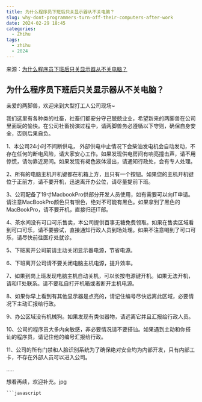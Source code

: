 ```yaml
---
title: 为什么程序员下班后只关显示器从不关电脑？
slug: why-dont-programmers-turn-off-their-computers-after-work
date: 2024-02-29 18:45
categories:
  - Zhihu
tags:
  - zhihu
  - 2024
---
```


来源：[为什么程序员下班后只关显示器从不关电脑？](https://www.zhihu.com/question/640589218/answer/3414109229)

## 为什么程序员下班后只关显示器从不关电脑？

亲爱的两脚兽，欢迎来到大型打工人公司现场~

我们这里有各种类的社畜，社畜们都安分守己兢兢业业，希望新来的两脚兽在公司里面玩的愉快。在公司社畜扮演过程中，请两脚兽务必遵循以下守则，确保自身安全，否则后果自负。

1、本公司24小时不间断供电， 外部供电中止情况下会柴油发电机会自动发动，不存在任何的断电风险，请大家安心工作。如果发现供电房间有响亮撞击声，请不用惊慌，请勿靠近房间。如果发现有褐色液体浸出，请通知行政处，会有专人处理。

2、所有的电脑主机开机键都在机箱上方，且只有一个按钮。如果您的主机开机键位于正前方，请不要开机，迅速离开办公位，请尽量提前下班。

3、公司配备了19寸MacbookPro供部分开发人员使用，如有需要可以向IT申请。请注意MacBookPro颜色只有银色，绝对不可能有黑色。如果拿到了黑色的MacBookPro，请不要开机，直接归还IT部。

4、茶水间没有可口可乐售卖，本公司提供百事无糖免费领取。如果在售卖区域看到可口可乐，请不要尝试，直接通知行政人员到场处理。如果不注意喝到了可口可乐，请尽快前往医疗处就诊。

5、下班离开公司前请主动关闭显示器电源，节省电源。

6、下班离开公司请不要关闭电脑主机电源，提升效率。

7、如果到岗上班发现电脑主机自动关机，可以长按电源键开机。如果无法开机，请和IT处联系。请不要私自打开机箱或者断开主机电源。

8、如果你早上看到有其他显示器是点亮的，请记住编号尽快远离此区域，必要情况下主动汇报给行政。

9、办公区域没有机械狗。如果发现有类似器物，请远离它并且汇报给行政人员。

10、公司的程序员大多内向敏感，非必要情况请不要搭讪。如果遇到主动和你搭讪的程序员，请记住他的编号汇报给行政。

11、公司的所有门禁和人脸识别系统为了确保绝对安全均为内部开发，只有内部工卡，不存在外部人员可以进入公司。



.....

想看再续，欢迎补充。jpg
    
    ```javascript